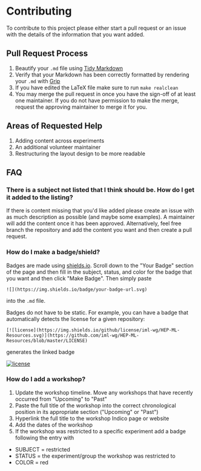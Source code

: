 # Contributing

To contribute to this project please either start a pull request or an issue with the details of the information that you want added.

## Pull Request Process

1. Beautify your `.md` file using [Tidy Markdown](https://github.com/slang800/tidy-markdown)
2. Verify that your Markdown has been correctly formatted by rendering your `.md` with [Grip](https://github.com/joeyespo/grip)
3. If you have edited the LaTeX file make sure to run `make realclean`
4. You may merge the pull request in once you have the sign-off of at least one maintainer. If you do not have permission to make the merge, request the approving maintainer to merge it for you.

## Areas of Requested Help

1. Adding content across experiments
2. An additional volunteer maintainer
3. Restructuring the layout design to be more readable

## FAQ

### There is a subject not listed that I think should be. How do I get it added to the listing?

If there is content missing that you'd like added please create an issue with as much description as possible (and maybe some examples). A maintainer will add the content once it has been approved. Alternatively, feel free branch the repository and add the content you want and then create a pull request.

### How do I make a badge/shield?

Badges are made using [shields.io](http://shields.io/). Scroll down to the "Your Badge" section of the page and then fill in the subject, status, and color for the badge that you want and then click "Make Badge". Then simply paste

```
![](https://img.shields.io/badge/your-badge-url.svg)
```

into the `.md` file.

Badges do not have to be static. For example, you can have a badge that automatically detects the license for a given repository:

```
[![license](https://img.shields.io/github/license/iml-wg/HEP-ML-Resources.svg)](https://github.com/iml-wg/HEP-ML-Resources/blob/master/LICENSE)
```

generates the linked badge

[![license](https://img.shields.io/github/license/iml-wg/HEP-ML-Resources.svg)](https://github.com/iml-wg/HEP-ML-Resources/blob/master/LICENSE)

### How do I add a workshop?

1. Update the workshop timeline. Move any workshops that have recently occurred from "Upcoming" to "Past"
2. Paste the full title of the workshop into the correct chronological position in its appropriate section ("Upcoming" or "Past")
3. Hyperlink the full title to the workshop Indico page or website
4. Add the dates of the workshop
5. If the workshop was restricted to a specific experiment add a badge following the entry with

  - SUBJECT = restricted
  - STATUS = the experiment/group the workshop was restricted to
  - COLOR = red
